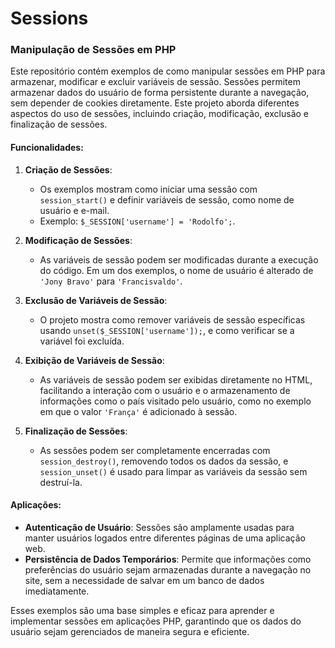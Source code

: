 # Sessions
### Manipulação de Sessões em PHP

Este repositório contém exemplos de como manipular sessões em PHP para armazenar, modificar e excluir variáveis de sessão. Sessões permitem armazenar dados do usuário de forma persistente durante a navegação, sem depender de cookies diretamente. Este projeto aborda diferentes aspectos do uso de sessões, incluindo criação, modificação, exclusão e finalização de sessões.

#### Funcionalidades:

1. **Criação de Sessões**:
   - Os exemplos mostram como iniciar uma sessão com `session_start()` e definir variáveis de sessão, como nome de usuário e e-mail.
   - Exemplo: `$_SESSION['username'] = 'Rodolfo';`.

2. **Modificação de Sessões**:
   - As variáveis de sessão podem ser modificadas durante a execução do código. Em um dos exemplos, o nome de usuário é alterado de `'Jony Bravo'` para `'Francisvaldo'`.

3. **Exclusão de Variáveis de Sessão**:
   - O projeto mostra como remover variáveis de sessão específicas usando `unset($_SESSION['username']);`, e como verificar se a variável foi excluída.

4. **Exibição de Variáveis de Sessão**:
   - As variáveis de sessão podem ser exibidas diretamente no HTML, facilitando a interação com o usuário e o armazenamento de informações como o país visitado pelo usuário, como no exemplo em que o valor `'França'` é adicionado à sessão.

5. **Finalização de Sessões**:
   - As sessões podem ser completamente encerradas com `session_destroy()`, removendo todos os dados da sessão, e `session_unset()` é usado para limpar as variáveis da sessão sem destruí-la.

#### Aplicações:
- **Autenticação de Usuário**: Sessões são amplamente usadas para manter usuários logados entre diferentes páginas de uma aplicação web.
- **Persistência de Dados Temporários**: Permite que informações como preferências do usuário sejam armazenadas durante a navegação no site, sem a necessidade de salvar em um banco de dados imediatamente.
  
Esses exemplos são uma base simples e eficaz para aprender e implementar sessões em aplicações PHP, garantindo que os dados do usuário sejam gerenciados de maneira segura e eficiente.
